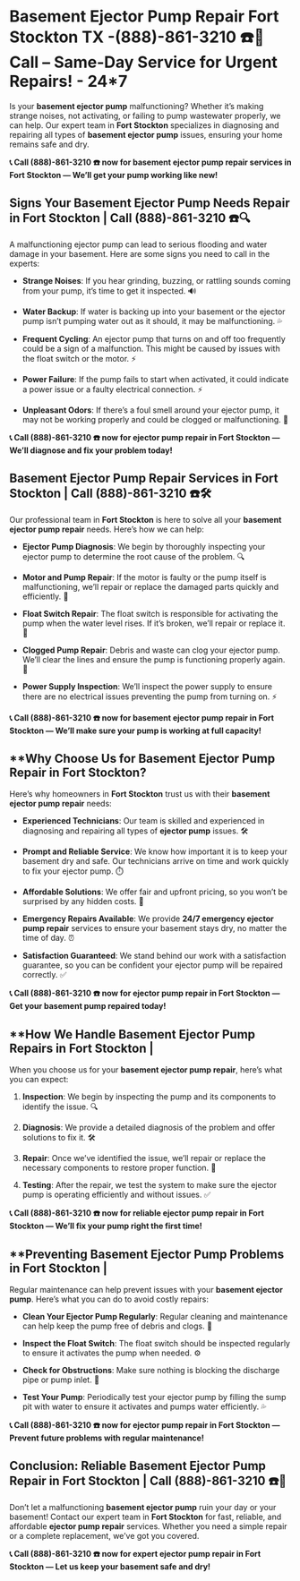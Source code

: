 # **Basement Ejector Pump Repair Fort Stockton TX -(888)-861-3210 ☎️🔧** Call – Same-Day Service for Urgent Repairs! - 24*7 

Is your **basement ejector pump** malfunctioning? Whether it’s making strange noises, not activating, or failing to pump wastewater properly, we can help. Our expert team in **Fort Stockton** specializes in diagnosing and repairing all types of **basement ejector pump** issues, ensuring your home remains safe and dry.

**📞 Call (888)-861-3210 ☎️ now for **basement ejector pump repair** services in Fort Stockton — We’ll get your pump working like new!**

## **Signs Your Basement Ejector Pump Needs Repair in Fort Stockton | Call (888)-861-3210 ☎️🔍**

A malfunctioning ejector pump can lead to serious flooding and water damage in your basement. Here are some signs you need to call in the experts:

- **Strange Noises**: If you hear grinding, buzzing, or rattling sounds coming from your pump, it’s time to get it inspected. 🔊
- **Water Backup**: If water is backing up into your basement or the ejector pump isn’t pumping water out as it should, it may be malfunctioning. 💦
- **Frequent Cycling**: An ejector pump that turns on and off too frequently could be a sign of a malfunction. This might be caused by issues with the float switch or the motor. ⚡
- **Power Failure**: If the pump fails to start when activated, it could indicate a power issue or a faulty electrical connection. ⚡
- **Unpleasant Odors**: If there’s a foul smell around your ejector pump, it may not be working properly and could be clogged or malfunctioning. 💩

**📞 Call (888)-861-3210 ☎️ now for **ejector pump repair** in Fort Stockton — We’ll diagnose and fix your problem today!**

## **Basement Ejector Pump Repair Services in Fort Stockton | Call (888)-861-3210 ☎️🛠️**

Our professional team in **Fort Stockton** is here to solve all your **basement ejector pump repair** needs. Here’s how we can help:

- **Ejector Pump Diagnosis**: We begin by thoroughly inspecting your ejector pump to determine the root cause of the problem. 🔍
- **Motor and Pump Repair**: If the motor is faulty or the pump itself is malfunctioning, we’ll repair or replace the damaged parts quickly and efficiently. 🔧
- **Float Switch Repair**: The float switch is responsible for activating the pump when the water level rises. If it’s broken, we’ll repair or replace it. 🌊
- **Clogged Pump Repair**: Debris and waste can clog your ejector pump. We’ll clear the lines and ensure the pump is functioning properly again. 🚰
- **Power Supply Inspection**: We’ll inspect the power supply to ensure there are no electrical issues preventing the pump from turning on. ⚡

**📞 Call (888)-861-3210 ☎️ now for **basement ejector pump repair** in Fort Stockton — We’ll make sure your pump is working at full capacity!**

## **Why Choose Us for Basement Ejector Pump Repair in Fort Stockton? 

Here’s why homeowners in **Fort Stockton** trust us with their **basement ejector pump repair** needs:

- **Experienced Technicians**: Our team is skilled and experienced in diagnosing and repairing all types of **ejector pump** issues. 🛠️
- **Prompt and Reliable Service**: We know how important it is to keep your basement dry and safe. Our technicians arrive on time and work quickly to fix your ejector pump. ⏱️
- **Affordable Solutions**: We offer fair and upfront pricing, so you won’t be surprised by any hidden costs. 💸
- **Emergency Repairs Available**: We provide **24/7 emergency ejector pump repair** services to ensure your basement stays dry, no matter the time of day. ⏰
- **Satisfaction Guaranteed**: We stand behind our work with a satisfaction guarantee, so you can be confident your ejector pump will be repaired correctly. ✅

**📞 Call (888)-861-3210 ☎️ now for **ejector pump repair** in Fort Stockton — Get your basement pump repaired today!**

## **How We Handle Basement Ejector Pump Repairs in Fort Stockton | 

When you choose us for your **basement ejector pump repair**, here’s what you can expect:

1. **Inspection**: We begin by inspecting the pump and its components to identify the issue. 🔍
2. **Diagnosis**: We provide a detailed diagnosis of the problem and offer solutions to fix it. 🛠️
3. **Repair**: Once we’ve identified the issue, we’ll repair or replace the necessary components to restore proper function. 🔧
4. **Testing**: After the repair, we test the system to make sure the ejector pump is operating efficiently and without issues. ✅

**📞 Call (888)-861-3210 ☎️ now for reliable **ejector pump repair** in Fort Stockton — We’ll fix your pump right the first time!**

## **Preventing Basement Ejector Pump Problems in Fort Stockton | 

Regular maintenance can help prevent issues with your **basement ejector pump**. Here’s what you can do to avoid costly repairs:

- **Clean Your Ejector Pump Regularly**: Regular cleaning and maintenance can help keep the pump free of debris and clogs. 🧽
- **Inspect the Float Switch**: The float switch should be inspected regularly to ensure it activates the pump when needed. ⚙️
- **Check for Obstructions**: Make sure nothing is blocking the discharge pipe or pump inlet. 🚰
- **Test Your Pump**: Periodically test your ejector pump by filling the sump pit with water to ensure it activates and pumps water efficiently. 💦

**📞 Call (888)-861-3210 ☎️ now for **ejector pump repair** in Fort Stockton — Prevent future problems with regular maintenance!**

## **Conclusion: Reliable Basement Ejector Pump Repair in Fort Stockton | Call (888)-861-3210 ☎️🔧**

Don’t let a malfunctioning **basement ejector pump** ruin your day or your basement! Contact our expert team in **Fort Stockton** for fast, reliable, and affordable **ejector pump repair** services. Whether you need a simple repair or a complete replacement, we’ve got you covered.

**📞 Call (888)-861-3210 ☎️ now for expert **ejector pump repair** in Fort Stockton — Let us keep your basement safe and dry!**

